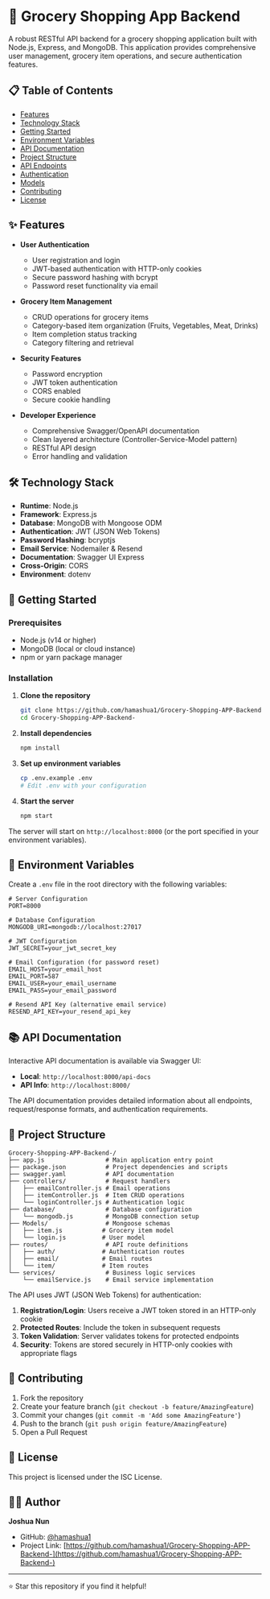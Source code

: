 # 🛒 Grocery Shopping App Backend

A robust RESTful API backend for a grocery shopping application built with Node.js, Express, and MongoDB. This application provides comprehensive user management, grocery item operations, and secure authentication features.

## 📋 Table of Contents

- [Features](#-features)
- [Technology Stack](#-technology-stack)
- [Getting Started](#-getting-started)
- [Environment Variables](#-environment-variables)
- [API Documentation](#-api-documentation)
- [Project Structure](#-project-structure)
- [API Endpoints](#-api-endpoints)
- [Authentication](#-authentication)
- [Models](#-models)
- [Contributing](#-contributing)
- [License](#-license)

## ✨ Features

- **User Authentication**
  - User registration and login
  - JWT-based authentication with HTTP-only cookies
  - Secure password hashing with bcrypt
  - Password reset functionality via email

- **Grocery Item Management**
  - CRUD operations for grocery items
  - Category-based item organization (Fruits, Vegetables, Meat, Drinks)
  - Item completion status tracking
  - Category filtering and retrieval

- **Security Features**
  - Password encryption
  - JWT token authentication
  - CORS enabled
  - Secure cookie handling

- **Developer Experience**
  - Comprehensive Swagger/OpenAPI documentation
  - Clean layered architecture (Controller-Service-Model pattern)
  - RESTful API design
  - Error handling and validation

## 🛠 Technology Stack

- **Runtime**: Node.js
- **Framework**: Express.js
- **Database**: MongoDB with Mongoose ODM
- **Authentication**: JWT (JSON Web Tokens)
- **Password Hashing**: bcryptjs
- **Email Service**: Nodemailer & Resend
- **Documentation**: Swagger UI Express
- **Cross-Origin**: CORS
- **Environment**: dotenv

## 🚀 Getting Started

### Prerequisites

- Node.js (v14 or higher)
- MongoDB (local or cloud instance)
- npm or yarn package manager

### Installation

1. **Clone the repository**
   ```bash
   git clone https://github.com/hamashua1/Grocery-Shopping-APP-Backend-.git
   cd Grocery-Shopping-APP-Backend-
   ```

2. **Install dependencies**
   ```bash
   npm install
   ```

3. **Set up environment variables**
   ```bash
   cp .env.example .env
   # Edit .env with your configuration
   ```

4. **Start the server**
   ```bash
   npm start
   ```

The server will start on `http://localhost:8000` (or the port specified in your environment variables).

## 🔧 Environment Variables

Create a `.env` file in the root directory with the following variables:

```env
# Server Configuration
PORT=8000

# Database Configuration
MONGODB_URI=mongodb://localhost:27017

# JWT Configuration
JWT_SECRET=your_jwt_secret_key

# Email Configuration (for password reset)
EMAIL_HOST=your_email_host
EMAIL_PORT=587
EMAIL_USER=your_email_username
EMAIL_PASS=your_email_password

# Resend API Key (alternative email service)
RESEND_API_KEY=your_resend_api_key
```

## 📚 API Documentation

Interactive API documentation is available via Swagger UI:

- **Local**: `http://localhost:8000/api-docs`
- **API Info**: `http://localhost:8000/`

The API documentation provides detailed information about all endpoints, request/response formats, and authentication requirements.

## 📁 Project Structure

```
Grocery-Shopping-APP-Backend-/
├── app.js                 # Main application entry point
├── package.json           # Project dependencies and scripts
├── swagger.yaml           # API documentation
├── controllers/           # Request handlers
│   ├── emailController.js # Email operations
│   ├── itemController.js  # Item CRUD operations
│   └── loginController.js # Authentication logic
├── database/              # Database configuration
│   └── mongodb.js         # MongoDB connection setup
├── Models/                # Mongoose schemas
│   ├── item.js           # Grocery item model
│   └── login.js          # User model
├── routes/                # API route definitions
│   ├── auth/             # Authentication routes
│   ├── email/            # Email routes
│   └── item/             # Item routes
└── services/              # Business logic services
    └── emailService.js    # Email service implementation
```


The API uses JWT (JSON Web Tokens) for authentication:

1. **Registration/Login**: Users receive a JWT token stored in an HTTP-only cookie
2. **Protected Routes**: Include the token in subsequent requests
3. **Token Validation**: Server validates tokens for protected endpoints
4. **Security**: Tokens are stored securely in HTTP-only cookies with appropriate flags



## 🤝 Contributing

1. Fork the repository
2. Create your feature branch (`git checkout -b feature/AmazingFeature`)
3. Commit your changes (`git commit -m 'Add some AmazingFeature'`)
4. Push to the branch (`git push origin feature/AmazingFeature`)
5. Open a Pull Request

## 📄 License

This project is licensed under the ISC License.

## 👨‍💻 Author

**Joshua Nun**
- GitHub: [@hamashua1](https://github.com/hamashua1)
- Project Link: [https://github.com/hamashua1/Grocery-Shopping-APP-Backend-](https://github.com/hamashua1/Grocery-Shopping-APP-Backend-)

---

⭐ Star this repository if you find it helpful!
